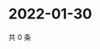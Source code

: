 # 2022-01-30

共 0 条

<!-- BEGIN WEIBO -->
<!-- 最后更新时间 Sun Jan 30 2022 18:08:33 GMT+0800 (China Standard Time) -->

<!-- END WEIBO -->
